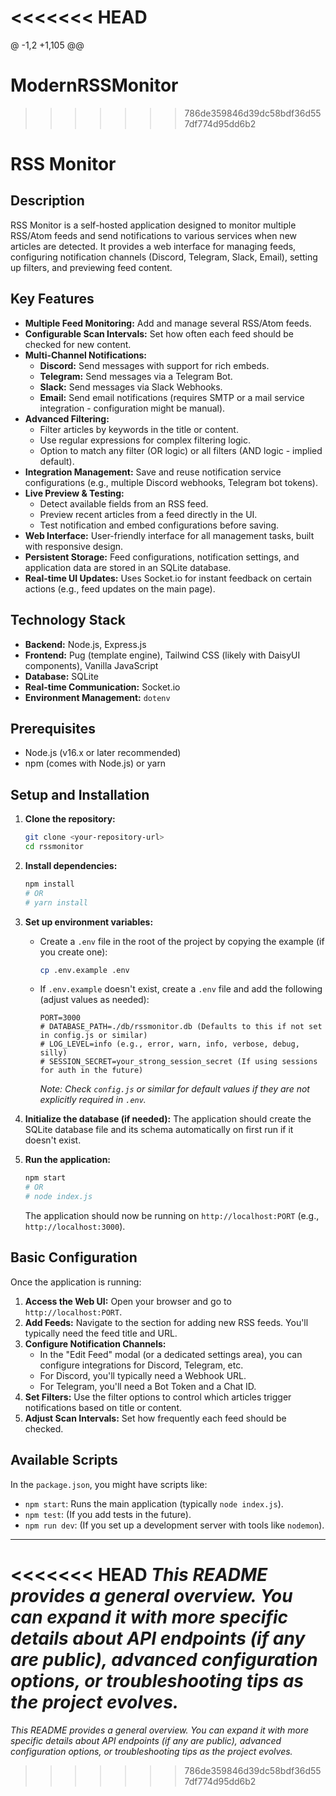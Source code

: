 <<<<<<< HEAD
=======
@ -1,2 +1,105 @@
# ModernRSSMonitor
>>>>>>> 786de359846d39dc58bdf36d557df774d95dd6b2
# RSS Monitor

## Description

RSS Monitor is a self-hosted application designed to monitor multiple RSS/Atom feeds and send notifications to various services when new articles are detected. It provides a web interface for managing feeds, configuring notification channels (Discord, Telegram, Slack, Email), setting up filters, and previewing feed content.

## Key Features

*   **Multiple Feed Monitoring:** Add and manage several RSS/Atom feeds.
*   **Configurable Scan Intervals:** Set how often each feed should be checked for new content.
*   **Multi-Channel Notifications:**
    *   **Discord:** Send messages with support for rich embeds.
    *   **Telegram:** Send messages via a Telegram Bot.
    *   **Slack:** Send messages via Slack Webhooks.
    *   **Email:** Send email notifications (requires SMTP or a mail service integration - configuration might be manual).
*   **Advanced Filtering:**
    *   Filter articles by keywords in the title or content.
    *   Use regular expressions for complex filtering logic.
    *   Option to match any filter (OR logic) or all filters (AND logic - implied default).
*   **Integration Management:** Save and reuse notification service configurations (e.g., multiple Discord webhooks, Telegram bot tokens).
*   **Live Preview & Testing:**
    *   Detect available fields from an RSS feed.
    *   Preview recent articles from a feed directly in the UI.
    *   Test notification and embed configurations before saving.
*   **Web Interface:** User-friendly interface for all management tasks, built with responsive design.
*   **Persistent Storage:** Feed configurations, notification settings, and application data are stored in an SQLite database.
*   **Real-time UI Updates:** Uses Socket.io for instant feedback on certain actions (e.g., feed updates on the main page).

## Technology Stack

*   **Backend:** Node.js, Express.js
*   **Frontend:** Pug (template engine), Tailwind CSS (likely with DaisyUI components), Vanilla JavaScript
*   **Database:** SQLite
*   **Real-time Communication:** Socket.io
*   **Environment Management:** `dotenv`

## Prerequisites

*   Node.js (v16.x or later recommended)
*   npm (comes with Node.js) or yarn

## Setup and Installation

1.  **Clone the repository:**
    ```bash
    git clone <your-repository-url>
    cd rssmonitor
    ```

2.  **Install dependencies:**
    ```bash
    npm install
    # OR
    # yarn install
    ```

3.  **Set up environment variables:**
    *   Create a `.env` file in the root of the project by copying the example (if you create one):
        ```bash
        cp .env.example .env
        ```
    *   If `.env.example` doesn't exist, create a `.env` file and add the following (adjust values as needed):
        ```env
        PORT=3000
        # DATABASE_PATH=./db/rssmonitor.db (Defaults to this if not set in config.js or similar)
        # LOG_LEVEL=info (e.g., error, warn, info, verbose, debug, silly)
        # SESSION_SECRET=your_strong_session_secret (If using sessions for auth in the future)
        ```
        *Note: Check `config.js` or similar for default values if they are not explicitly required in `.env`.*

4.  **Initialize the database (if needed):**
    The application should create the SQLite database file and its schema automatically on first run if it doesn't exist.

5.  **Run the application:**
    ```bash
    npm start
    # OR
    # node index.js
    ```
    The application should now be running on `http://localhost:PORT` (e.g., `http://localhost:3000`).

## Basic Configuration

Once the application is running:

1.  **Access the Web UI:** Open your browser and go to `http://localhost:PORT`.
2.  **Add Feeds:** Navigate to the section for adding new RSS feeds. You'll typically need the feed title and URL.
3.  **Configure Notification Channels:**
    *   In the "Edit Feed" modal (or a dedicated settings area), you can configure integrations for Discord, Telegram, etc.
    *   For Discord, you'll typically need a Webhook URL.
    *   For Telegram, you'll need a Bot Token and a Chat ID.
4.  **Set Filters:** Use the filter options to control which articles trigger notifications based on title or content.
5.  **Adjust Scan Intervals:** Set how frequently each feed should be checked.

## Available Scripts

In the `package.json`, you might have scripts like:

*   `npm start`: Runs the main application (typically `node index.js`).
*   `npm test`: (If you add tests in the future).
*   `npm run dev`: (If you set up a development server with tools like `nodemon`).

---

<<<<<<< HEAD
_This README provides a general overview. You can expand it with more specific details about API endpoints (if any are public), advanced configuration options, or troubleshooting tips as the project evolves._ 
=======
_This README provides a general overview. You can expand it with more specific details about API endpoints (if any are public), advanced configuration options, or troubleshooting tips as the project evolves._ 
>>>>>>> 786de359846d39dc58bdf36d557df774d95dd6b2
